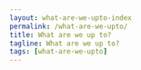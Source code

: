 ```yaml
---
layout: what-are-we-upto-index
permalink: /what-are-we-upto/
title: What are we up to?
tagline: What are we up to?
tags: [what-are-we-upto]
---
```


